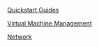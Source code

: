 [Quickstart Guides](./quickstarts.md)

[Virtual Machine Management](./vm-management.md)

[Network](./network.md)
